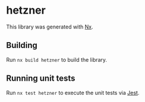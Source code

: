 # hetzner

This library was generated with [Nx](https://nx.dev).

## Building

Run `nx build hetzner` to build the library.

## Running unit tests

Run `nx test hetzner` to execute the unit tests via [Jest](https://jestjs.io).
